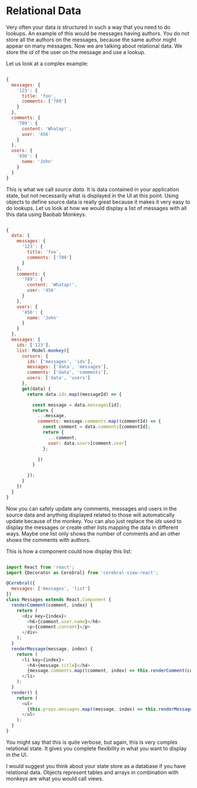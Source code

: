 # Relational Data

Very often your data is structured in such a way that you need to do lookups. An example of this would be messages having authors. You do not store all the authors on the messages, because the same author might appear on many messages. Now we are talking about relational data. We store the *id* of the user on the message and use a lookup.

Let us look at a complex example:

```javascript

{
  messages: {
    '123': {
      title: 'foo',
      comments: ['789']
    }
  },
  comments: {
    '789': {
      content: 'Whatap!',
      user: '456'
    }
  },
  users: {
    '456': {
      name: 'John'
    }
  }
}
```

This is what we call *source data*. It is data contained in your application state, but not necessarily what is displayed in the UI at this point. Using objects to define source data is really great because it makes it very easy to do lookups. Let us look at how we would display a list of messages with all this data using Baobab Monkeys.

```javascript

{
  data: {
    messages: {
      '123': {
        title: 'foo',
        comments: ['789']
      }
    },
    comments: {
      '789': {
        content: 'Whatap!',
        user: '456'
      }
    },
    users: {
      '456': {
        name: 'John'
      }
    }
  },
  messages: {
    ids: ['123'],
    list: Model.monkey({
      cursors: {
        ids: ['messages', 'ids'],
        messages: ['data', 'messages'],
        comments: ['data', 'comments'],
        users: ['data', 'users']
      },
      get(data) {
        return data.ids.map((messageId) => {

          const message = data.messages[id];
          return {
            ...message,
            comments: message.comments.map((commentId) => {
              const comment = data.comments[commentId];
              return {
                ...comment,
                user: data.users[comment.user]
              };

            })
          }

        });
      }
    })
  }
}
```
Now you can safely update any comments, messages and users in the source data and anything displayed related to those will automatically update because of the monkey. You can also just replace the *ids* used to display the messages or create other lists mapping the data in different ways. Maybe one list only shows the number of comments and an other shows the comments with authors.

This is how a component could now display this list:

```javascript

import React from 'react';
import {Decorator as Cerebral} from 'cerebral-view-react';

@Cerebral({
  messages: ['messages', 'list']
})
class Messages extends React.Component {
  renderComment(comment, index) {
    return (
      <div key={index}>
        <h6>{comment.user.name}</h6>
        <p>{comment.content}</p>
      </div>
    );  
  }
  renderMessage(message, index) {
    return (
      <li key={index}>
        <h4>{message.title}</h4>
        {message.comments.map((comment, index) => this.renderComment(comment, index))}
      </li>
    );
  }
  render() {
    return (
      <ul>
        {this.props.messages.map((message, index) => this.renderMessage(message, index)))}
      </ul>
    );
  }
}
```

You might say that this is quite verbose, but again, this is very complex relational state. It gives you complete flexibility in what you want to display in the UI.

I would suggest you think about your state store as a database if you have relational data. Objects represent tables and arrays in combination with monkeys are what you would call views.
